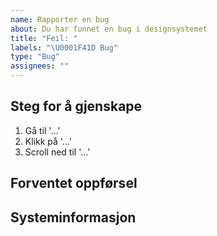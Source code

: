 ```yaml
---
name: Rapporter en bug
about: Du har funnet en bug i designsystemet
title: "Feil: "
labels: "\U0001F41D Bug"
type: "Bug"
assignees: ""
---
```


<!-- Gi en kort beskrivelse av feilen. Legg gjerne ved screenshots eller andre visuelle eksempler. -->

## Steg for å gjenskape

<!-- Fortell hvordan vi kan finne feilen stegvis: -->

1. Gå til '...'
2. Klikk på '...'
3. Scroll ned til '...'

## Forventet oppførsel

<!-- Hva forventet du at skulle skje da feilen oppsto? -->

## Systeminformasjon

<!-- Skriv gjerne hvilken enhet og programvare/nettleser du bruker, i tilfelle feilen er spesifikk for dette (for eksempel Safari på iPhone X med iOS 13, eller Chrome 75 på Windows 10). Hvis du ikke vet kan du sjekke på https://www.whatismybrowser.com
-->
